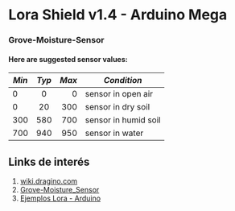 # Lora Shield v1.4 - Arduino Mega



### Grove-Moisture-Sensor

####   Here are suggested sensor values:
| *Min*   | *Typ*   | *Max*   | *Condition*             |
| --------|:-------:| -------:| -------------           |
| 0       | 0       | 0       | sensor in open air      |
| 0       | 20      | 300     | sensor in dry soil      |
| 300     | 580     | 700     | sensor in humid soil    |
| 700     | 940     | 950     | sensor in water         |



## Links de interés

1. [wiki.dragino.com](https://wiki.dragino.com/index.php?title=Lora_Shield)
2. [Grove-Moisture_Sensor](http://wiki.seeedstudio.com/Grove-Moisture_Sensor)
3. [Ejemplos Lora - Arduino](https://github.com/dragino/Lora/tree/master/Lora%20Shield)



